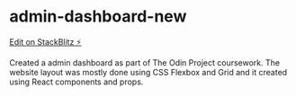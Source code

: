 # admin-dashboard-new

[Edit on StackBlitz ⚡️](https://stackblitz.com/edit/react-ts-khlrme)


Created a admin dashboard as part of The Odin Project coursework. The website layout was mostly done using CSS Flexbox and Grid and it created using React components and props. 

